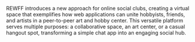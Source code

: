 REWFF introduces a new approach for online social clubs, creating a virtual space that exemplifies how web applications can unite hobbyists, friends, and artists in a peer-to-peer art and hobby center. This versatile platform serves multiple purposes: a collaborative space, an art center, or a casual hangout spot, transforming a simple chat app into an engaging social hub.
